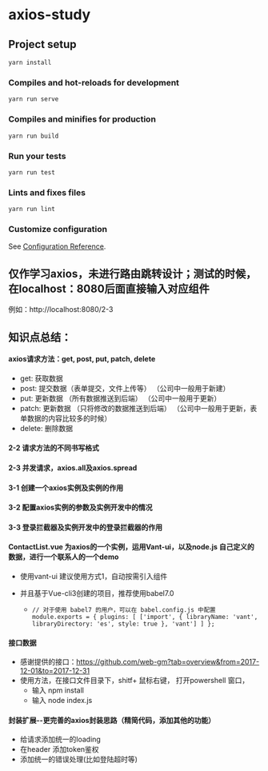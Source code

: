 # axios-study

## Project setup
```
yarn install
```

### Compiles and hot-reloads for development
```
yarn run serve
```

### Compiles and minifies for production
```
yarn run build
```

### Run your tests
```
yarn run test
```

### Lints and fixes files
```
yarn run lint
```

### Customize configuration
See [Configuration Reference](https://cli.vuejs.org/config/).


## 仅作学习axios，未进行路由跳转设计；测试的时候，在localhost：8080后面直接输入对应组件

  例如：http://localhost:8080/2-3


## 知识点总结：

#### axios请求方法：get, post, put, patch, delete

  + get: 获取数据
  + post: 提交数据（表单提交，文件上传等） （公司中一般用于新建）
  + put: 更新数据 （所有数据推送到后端）  （公司中一般用于更新）
  + patch: 更新数据 （只将修改的数据推送到后端） （公司中一般用于更新，表单数据的内容比较多的时候）
  + delete: 删除数据

#### 2-2 请求方法的不同书写格式

#### 2-3 并发请求，axios.all及axios.spread

#### 3-1 创建一个axios实例及实例的作用

#### 3-2 配置axios实例的参数及实例开发中的情况

#### 3-3 登录拦截器及实例开发中的登录拦截器的作用

#### ContactList.vue 为axios的一个实例，运用Vant-ui，以及node.js 自己定义的数据，进行一个联系人的一个demo
  + 使用vant-ui 建议使用方式1，自动按需引入组件

  + 并且基于Vue-cli3创建的项目，推荐使用babel7.0
    + `
      // 对于使用 babel7 的用户，可以在 babel.config.js 中配置
        module.exports = {
          plugins: [
            ['import', {
              libraryName: 'vant',
              libraryDirectory: 'es',
              style: true
            }, 'vant']
          ]
        };
      `

#### 接口数据

+ 感谢提供的接口：https://github.com/web-gm?tab=overview&from=2017-12-01&to=2017-12-31
+ 使用方法，在接口文件目录下，shitf+ 鼠标右键， 打开powershell 窗口，
  + 输入 npm install
  + 输入 node index.js

#### 封装扩展--更完善的axios封装思路（精简代码，添加其他的功能）

  + 给请求添加统一的loading
  + 在header 添加token鉴权
  + 添加统一的错误处理(比如登陆超时等)
